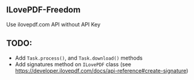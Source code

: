 ## ILovePDF-Freedom

Use ilovepdf.com API without API Key

## TODO:

- Add `Task.process()`, and `Task.download()` methods
- Add signatures method on `ILovePDF` class (see https://developer.ilovepdf.com/docs/api-reference#create-signature)

